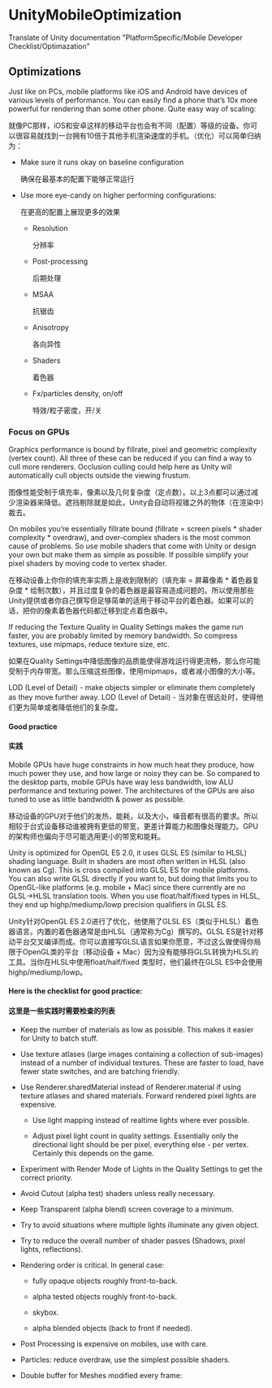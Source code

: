 # UnityMobileOptimization
Translate of Unity documentation "PlatformSpecific/Mobile Developer Checklist/Optimazation"

## Optimizations

Just like on PCs, mobile platforms like iOS and Android have devices of various levels of performance. You can easily find a phone that’s 10x more powerful for rendering than some other phone. Quite easy way of scaling:

就像PC那样，iOS和安卓这样的移动平台也会有不同（配置）等级的设备。你可以很容易就找到一台拥有10倍于其他手机渲染速度的手机。（优化）可以简单归纳为：

* Make sure it runs okay on baseline configuration

  确保在最基本的配置下能够正常运行

* Use more eye-candy on higher performing configurations:

  在更高的配置上展现更多的效果

	* Resolution
 
	  分辨率

	* Post-processing
  
	  后期处理

	* MSAA
  
	  抗锯齿
  
	* Anisotropy
  
	  各向异性
  
	* Shaders
  
	  着色器
  
	* Fx/particles density, on/off
  	
	  特效/粒子密度，开/关

### Focus on GPUs

Graphics performance is bound by fillrate, pixel and geometric complexity (vertex count). All three of these can be reduced if you can find a way to cull more renderers. Occlusion culling could help here as Unity will automatically cull objects outside the viewing frustum.

图像性能受制于填充率，像素以及几何复杂度（定点数）。以上3点都可以通过减少渲染器来降低。遮挡剔除就是如此，Unity会自动将视锥之外的物体（在渲染中）裁去。

On mobiles you’re essentially fillrate bound (fillrate = screen pixels * shader complexity * overdraw), and over-complex shaders is the most common cause of problems. So use mobile shaders that come with Unity or design your own but make them as simple as possible. If possible simplify your pixel shaders by moving code to vertex shader.

在移动设备上你你的填充率实质上是收到限制的（填充率 = 屏幕像素 * 着色器复杂度 * 绘制次数），并且过度复杂的着色器是最容易造成问题的。所以使用那些Unity提供或者你自己撰写但足够简单的适用于移动平台的着色器。如果可以的话，把你的像素着色器代码都迁移到定点着色器中。

If reducing the Texture Quality in Quality Settings makes the game run faster, you are probably limited by memory bandwidth. So compress textures, use mipmaps, reduce texture size, etc.

如果在Quality Settings中降低图像的品质能使得游戏运行得更流畅，那么你可能受制于内存带宽。那么压缩这些图像，使用mipmaps，或者减小图像的大小等。

LOD (Level of Detail) - make objects simpler or eliminate them completely as they move further away.
LOD (Level of Detail) - 当对象在很远处时，使得他们更为简单或者降低他们的复杂度。

#### Good practice
#### 实践

Mobile GPUs have huge constraints in how much heat they produce, how much power they use, and how large or noisy they can be. So compared to the desktop parts, mobile GPUs have way less bandwidth, low ALU performance and texturing power. The architectures of the GPUs are also tuned to use as little bandwidth & power as possible.

移动设备的GPU对于他们的发热，能耗，以及大小，噪音都有很高的要求。所以相较于台式设备移动谁被拥有更低的带宽，更差计算能力和图像处理能力。GPU的架构师也偏向于尽可能选用更小的带宽和能耗。

Unity is optimized for OpenGL ES 2.0, it uses GLSL ES (similar to HLSL) shading language. Built in shaders are most often written in HLSL (also known as Cg). This is cross compiled into GLSL ES for mobile platforms. You can also write GLSL directly if you want to, but doing that limits you to OpenGL-like platforms (e.g. mobile + Mac) since there currently are no GLSL->HLSL translation tools. When you use float/half/fixed types in HLSL, they end up highp/mediump/lowp precision qualifiers in GLSL ES.

Unity针对OpenGL ES 2.0进行了优化，他使用了GLSL ES（类似于HLSL）着色器语言。内置的着色器通常是由HLSL（通常称为Cg）撰写的。GLSL ES是针对移动平台交叉编译而成。你可以直接写GLSL语言如果你愿意，不过这么做使得你局限于OpenGL类的平台（移动设备 + Mac）因为没有能够将GLSL转换为HLSL的工具。当你在HLSL中使用float/half/fixed 类型时，他们最终在GLSL ES中会使用highp/mediump/lowp。

#### Here is the checklist for good practice:
#### 这里是一些实践时需要检查的列表

* Keep the number of materials as low as possible. This makes it easier for Unity to batch stuff.

* Use texture atlases (large images containing a collection of sub-images) instead of a number of individual textures. These are faster to load, have fewer state switches, and are batching friendly.

* Use Renderer.sharedMaterial instead of Renderer.material if using texture atlases and shared materials.
Forward rendered pixel lights are expensive.

	* Use light mapping instead of realtime lights where ever possible.
	
	* Adjust pixel light count in quality settings. Essentially only the directional light should be per pixel, everything else - per vertex. Certainly this depends on the game.

* Experiment with Render Mode of Lights in the Quality Settings to get the correct priority.

* Avoid Cutout (alpha test) shaders unless really necessary.

* Keep Transparent (alpha blend) screen coverage to a minimum.

* Try to avoid situations where multiple lights illuminate any given object.

* Try to reduce the overall number of shader passes (Shadows, pixel lights, reflections).

* Rendering order is critical. In general case:

	* fully opaque objects roughly front-to-back.

	* alpha tested objects roughly front-to-back.

	* skybox.
	
	* alpha blended objects (back to front if needed).

* Post Processing is expensive on mobiles, use with care.

* Particles: reduce overdraw, use the simplest possible shaders.

* Double buffer for Meshes modified every frame:
